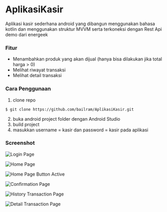 # AplikasiKasir
Aplikasi kasir sederhana android yang dibangun menggunakan bahasa kotlin dan menggunakan struktur MVVM serta terkoneksi dengan Rest Api demo dari energeek

### Fitur
- Menambahkan produk yang akan dijual (hanya bisa dilakukan jika total harga > 0)
- Melihat riwayat transaksi
- Melihat detail transaksi

### Cara Penggunaan
1. clone repo
```
$ git clone https://github.com/bailram/AplikasiKasir.git
```
2. buka android project folder dengan Android Studio
3. build project
4. masukkan username = kasir dan password = kasir pada aplikasi

### Screenshot
![Login Page](screenshot/Screenshot1.jpg)

![Home Page](screenshot/Screenshot2.jpg)

![Home Page Button Active](screenshot/Screenshot3.jpg)

![Confirmation Page](screenshot/Screenshot4.jpg)

![History Transaction Page](screenshot/Screenshot5.jpg)

![Detail Transaction Page](screenshot/Screenshot6.jpg)
